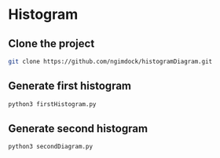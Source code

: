 # Histogram

## Clone the project

```bash
git clone https://github.com/ngimdock/histogramDiagram.git
```

## Generate first histogram

```bash
python3 firstHistogram.py
```

## Generate second histogram

```bash
python3 secondDiagram.py
```

